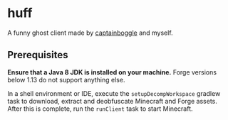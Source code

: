 # huff
A funny ghost client made by [captainboggle](https://github.com/CaptainBoggle/) and myself.

## Prerequisites
**Ensure that a Java 8 JDK is installed on your machine.** Forge versions below 1.13 do not support anything else.

In a shell environment or IDE, execute the `setupDecompWorkspace` gradlew task to download, extract and deobfuscate Minecraft and Forge assets. After this is complete, run the `runClient` task to start Minecraft.
